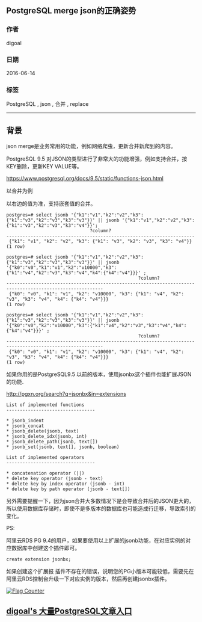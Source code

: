 ## PostgreSQL merge json的正确姿势  
                          
### 作者                          
digoal                          
                          
### 日期                          
2016-06-14                         
                          
### 标签                          
PostgreSQL , json , 合并 , replace     
                          
----                          
                          
## 背景           
json merge是业务常用的功能，例如网络爬虫，更新合并新爬到的内容。   
  
PostgreSQL 9.5 对JSON的类型进行了非常大的功能增强，例如支持合并，按KEY删除，更新KEY VALUE等。   
  
https://www.postgresql.org/docs/9.5/static/functions-json.html   
  
以合并为例   
  
以右边的值为准，支持嵌套值的合并。  
  
```  
postgres=# select jsonb '{"k1":"v1","k2":"v2","k3":{"k1":"v3","k2":"v3","k3":"v3"}}' || jsonb '{"k1":"v1","k2":"v2","k3":{"k1":"v3","k2":"v3","k3":"v4"}}';  
                               ?column?                                 
----------------------------------------------------------------------  
 {"k1": "v1", "k2": "v2", "k3": {"k1": "v3", "k2": "v3", "k3": "v4"}}  
(1 row)  
  
postgres=# select jsonb '{"k1":"v1","k2":"v2","k3":{"k1":"v3","k2":"v3","k3":"v3"}}' || jsonb '{"k0":"v0","k1":"v1","k2":"v10000","k3":{"k1":"v4","k2":"v3","k3":"v4","k4":{"k4":"v4"}}}' ;  
                                                 ?column?                                                   
----------------------------------------------------------------------------------------------------------  
 {"k0": "v0", "k1": "v1", "k2": "v10000", "k3": {"k1": "v4", "k2": "v3", "k3": "v4", "k4": {"k4": "v4"}}}  
(1 row)  
  
postgres=# select jsonb '{"k1":"v1","k2":"v2","k3":{"k1":"v3","k2":"v3","k3":"v3"}}' || jsonb '{"k0":"v0","k2":"v10000","k3":{"k1":"v4","k2":"v3","k3":"v4","k4":{"k4":"v4"}}}' ;  
                                                 ?column?                                                   
----------------------------------------------------------------------------------------------------------  
 {"k0": "v0", "k1": "v1", "k2": "v10000", "k3": {"k1": "v4", "k2": "v3", "k3": "v4", "k4": {"k4": "v4"}}}  
(1 row)  
```  
  
如果你用的是PostgreSQL9.5 以前的版本，使用jsonbx这个插件也能扩展JSON的功能.   
  
http://pgxn.org/search?q=jsonbx&in=extensions  
  
  
```  
List of implemented functions  
---------------------------------  
  
* jsonb_indent  
* jsonb_concat  
* jsonb_delete(jsonb, text)  
* jsonb_delete_idx(jsonb, int)  
* jsonb_delete_path(jsonb, text[])  
* jsonb_set(jsonb, text[], jsonb, boolean)  
  
List of implemented operators  
---------------------------------  
  
* concatenation operator (||)  
* delete key operator (jsonb - text)  
* delete key by index operator (jsonb - int)  
* delete key by path operator (jsonb - text[])  
```  
  
另外需要提醒一下，因为json合并大多数情况下是会导致合并后的JSON更大的，所以使用数据库存储时，即使不是多版本的数据库也可能造成行迁移，导致索引的变化。  
  
PS:   
  
阿里云RDS PG 9.4的用户，如果要使用以上扩展的jsonb功能，在对应实例的对应数据库中创建这个插件即可。   
  
```  
create extension jsonbx;   
```  
  
如果创建这个扩展报 插件不存在的错误，说明您的PG小版本可能较低，需要先在阿里云RDS控制台升级一下对应实例的版本，然后再创建jsonbx插件。  
  
<a rel="nofollow" href="http://info.flagcounter.com/h9V1"  ><img src="http://s03.flagcounter.com/count/h9V1/bg_FFFFFF/txt_000000/border_CCCCCC/columns_2/maxflags_12/viewers_0/labels_0/pageviews_0/flags_0/"  alt="Flag Counter"  border="0"  ></a>  
  
  
  
  
  
  
## [digoal's 大量PostgreSQL文章入口](https://github.com/digoal/blog/blob/master/README.md "22709685feb7cab07d30f30387f0a9ae")
  
